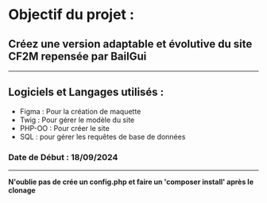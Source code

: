 # Objectif du projet :
## Créez une version adaptable et évolutive du site CF2M repensée par BailGui

---

## Logiciels et Langages utilisés :
- Figma : Pour la création de maquette
- Twig : Pour gérer le modèle du site
- PHP-OO : Pour créer le site
- SQL : pour gérer les requêtes de base de données

### Date de Début : 18/09/2024

---

**N'oublie pas de crée un config.php et faire un 'composer install' après le clonage**
